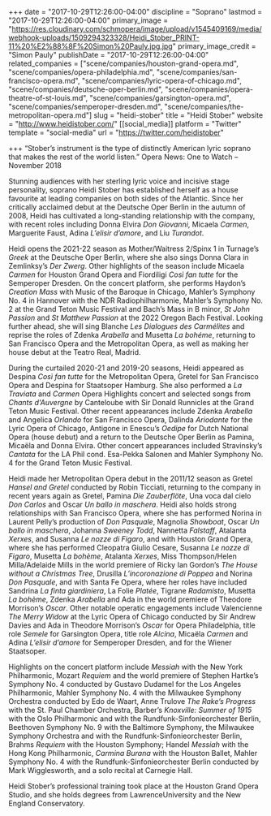 +++
date = "2017-10-29T12:26:00-04:00"
discipline = "Soprano"
lastmod = "2017-10-29T12:26:00-04:00"
primary_image = "https://res.cloudinary.com/schmopera/image/upload/v1545409169/media/webhook-uploads/1509294323328/Heidi_Stober_PRINT-11%20%E2%88%8F%20Simon%20Pauly.jpg.jpg"
primary_image_credit = "Simon Pauly"
publishDate = "2017-10-29T12:26:00-04:00"
related_companies = ["scene/companies/houston-grand-opera.md", "scene/companies/opera-philadelphia.md", "scene/companies/san-francisco-opera.md", "scene/companies/lyric-opera-of-chicago.md", "scene/companies/deutsche-oper-berlin.md", "scene/companies/opera-theatre-of-st-louis.md", "scene/companies/garsington-opera.md", "scene/companies/semperoper-dresden.md", "scene/companies/the-metropolitan-opera.md"]
slug = "heidi-stober"
title = "Heidi Stober"
website = "http://www.heidistober.com/"
[[social_media]]
platform = "Twitter"
template = "social-media"
url = "https://twitter.com/heidistober"

+++
“Stober’s instrument is the type of distinctly American lyric soprano that makes the rest of the world listen.” Opera News: One to Watch – November 2018

Stunning audiences with her sterling lyric voice and incisive stage personality, soprano Heidi Stober has established herself as a house favourite at leading companies on both sides of the Atlantic. Since her critically acclaimed debut at the Deutsche Oper Berlin in the autumn of 2008, Heidi has cultivated a long-standing relationship with the company, with recent roles including Donna Elvira _Don Giovanni_, Micaela _Carmen_, Marguerite Faust, Adina _L’elisir d’amore_, and Liu _Turandot_.

Heidi opens the 2021-22 season as Mother/Waitress 2/Spinx 1 in Turnage’s _Greek_ at the Deutsche Oper Berlin, where she also sings Donna Clara in Zemlinksy’s _Der Zwerg_.  Other highlights of the season include Micaela _Carmen_ for Houston Grand Opera and Fiordiligi _Così fan tutte_ for the Semperoper Dresden. On the concert platform, she performs Haydon’s _Creation Mass_ with Music of the Baroque in Chicago, Mahler’s Symphony No. 4 in Hannover with the NDR Radiophilharmonie, Mahler’s Symphony No. 2 at the Grand Teton Music Festival and Bach’s Mass in B minor, _St John Passion_ and _St Matthew Passion_ at the 2022 Oregon Bach Festival.  Looking further ahead, she will sing Blanche _Les Dialogues des Carmélites_ and reprise the roles of Zdenka _Arabella_ and Musetta _La bohéme_, returning to San Francisco Opera and the Metropolitan Opera, as well as making her house debut at the Teatro Real, Madrid.

During the curtailed 2020-21 and 2019-20 seasons, Heidi appeared as Despina _Così fan tutte_ for the Metropolitan Opera, Gretel for San Francisco Opera and Despina for Staatsoper Hamburg. She also performed a _La Traviata_ and _Carmen_ Opera Highlights concert and selected songs from _Chants d'Auvergne_ by Canteloube with Sir Donald Runnicles at the Grand Teton Music Festival. Other recent appearances include Zdenka _Arabella_ and Angelica _Orlando_ for San Francisco Opera, Dalinda _Ariodante_ for the Lyric Opera of Chicago, Antigone in Enescu’s _Oedipe_ for Dutch National Opera (house debut) and a return to the Deutsche Oper Berlin as Pamina, Micaëla and Donna Elvira. Other concert appearances included Stravinsky’s _Cantata_ for the LA Phil cond. Esa-Pekka Salonen and Mahler Symphony No. 4 for the Grand Teton Music Festival.

Heidi made her Metropolitan Opera debut in the 2011/12 season as Gretel _Hansel and Gretel_ conducted by Robin Ticciati, returning to the company in recent years again as Gretel, Pamina _Die Zauberflöte_, Una voca dal cielo _Don Carlos_ and Oscar _Un ballo in maschera_. Heidi also holds strong relationships with San Francisco Opera, where she has performed Norina in Laurent Pelly’s production of _Don Pasquale_, Magnolia _Showboat_, Oscar _Un ballo in maschera_, Johanna _Sweeney Todd_, Nannetta _Falstaff_, Atalanta _Xerxes_, and Susanna _Le nozze di Figaro_, and with Houston Grand Opera, where she has performed Cleopatra Giulio Cesare, Susanna _Le nozze di Figaro_, Musetta _La bohème_, Atalanta _Xerxes_, Miss Thompson/Helen Milla/Adelaide Mills in the world premiere of Ricky Ian Gordon’s _The House without a Christmas Tree_, Drusilla _L’incoronazione di Poppea_ and Norina _Don Pasquale_, and with Santa Fe Opera, where her roles have included Sandrina _La finta giardiniera_, La Folie _Platée_, Tigrane _Radamisto_, Musetta _La bohème_, Zdenka _Arabella_ and Ada in the world premiere of Theodore Morrison’s _Oscar_. Other notable operatic engagements include Valencienne _The Merry Widow_ at the Lyric Opera of Chicago conducted by Sir Andrew Davies and Ada in Theodore Morrison’s _Oscar_ for Opera Philadelphia, title role _Semele_ for Garsington Opera, title role _Alcina_, Micaëla _Carmen_ and Adina _L’elisir d’amore_ for Semperoper Dresden, and for the Wiener Staatsoper.

Highlights on the concert platform include _Messiah_ with the New York Philharmonic, Mozart _Requiem_ and the world premiere of Stephen Hartke’s Symphony No. 4 conducted by Gustavo Dudamel for the Los Angeles Philharmonic, Mahler Symphony No. 4 with the Milwaukee Symphony Orchestra conducted by Edo de Waart, Anne Trulove _The Rake’s Progress_ with the St. Paul Chamber Orchestra, Barber’s _Knoxville: Summer of 1915_ with the Oslo Philharmonic and with the Rundfunk-Sinfonieorchester Berlin, Beethoven Symphony No. 9 with the Baltimore Symphony, the Milwaukee Symphony Orchestra and with the Rundfunk-Sinfonieorchester Berlin, Brahms _Requiem_ with the Houston Symphony; Handel _Messiah_ with the Hong Kong Philharmonic, _Carmina Burana_ with the Houston Ballet, Mahler Symphony No. 4 with the Rundfunk-Sinfonieorchester Berlin conducted by Mark Wigglesworth, and a solo recital at Carnegie Hall.

Heidi Stober’s professional training took place at the Houston Grand Opera Studio, and she holds degrees from LawrenceUniversity and the New England Conservatory.